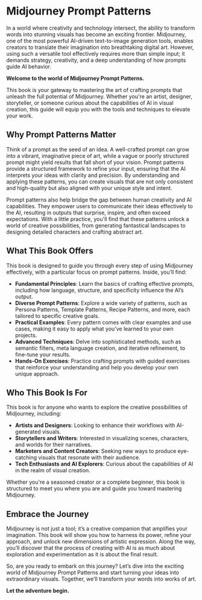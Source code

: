 # Midjourney Prompt Patterns

In a world where creativity and technology intersect, the ability to transform words into stunning visuals has become an exciting frontier. Midjourney, one of the most powerful AI-driven text-to-image generation tools, enables creators to translate their imagination into breathtaking digital art. However, using such a versatile tool effectively requires more than simple input; it demands strategy, creativity, and a deep understanding of how prompts guide AI behavior.

**Welcome to the world of Midjourney Prompt Patterns.** 

This book is your gateway to mastering the art of crafting prompts that unleash the full potential of Midjourney. Whether you're an artist, designer, storyteller, or someone curious about the capabilities of AI in visual creation, this guide will equip you with the tools and techniques to elevate your work.

## Why Prompt Patterns Matter

Think of a prompt as the seed of an idea. A well-crafted prompt can grow into a vibrant, imaginative piece of art, while a vague or poorly structured prompt might yield results that fall short of your vision. Prompt patterns provide a structured framework to refine your input, ensuring that the AI interprets your ideas with clarity and precision. By understanding and applying these patterns, you can create visuals that are not only consistent and high-quality but also aligned with your unique style and intent.

Prompt patterns also help bridge the gap between human creativity and AI capabilities. They empower users to communicate their ideas effectively to the AI, resulting in outputs that surprise, inspire, and often exceed expectations. With a little practice, you'll find that these patterns unlock a world of creative possibilities, from generating fantastical landscapes to designing detailed characters and crafting abstract art.

## What This Book Offers

This book is designed to guide you through every step of using Midjourney effectively, with a particular focus on prompt patterns. Inside, you’ll find:

- **Fundamental Principles**: Learn the basics of crafting effective prompts, including how language, structure, and specificity influence the AI’s output.
- **Diverse Prompt Patterns**: Explore a wide variety of patterns, such as Persona Patterns, Template Patterns, Recipe Patterns, and more, each tailored to specific creative goals.
- **Practical Examples**: Every pattern comes with clear examples and use cases, making it easy to apply what you’ve learned to your own projects.
- **Advanced Techniques**: Delve into sophisticated methods, such as semantic filters, meta language creation, and iterative refinement, to fine-tune your results.
- **Hands-On Exercises**: Practice crafting prompts with guided exercises that reinforce your understanding and help you develop your own unique approach.

## Who This Book Is For

This book is for anyone who wants to explore the creative possibilities of Midjourney, including:

- **Artists and Designers**: Looking to enhance their workflows with AI-generated visuals.
- **Storytellers and Writers**: Interested in visualizing scenes, characters, and worlds for their narratives.
- **Marketers and Content Creators**: Seeking new ways to produce eye-catching visuals that resonate with their audience.
- **Tech Enthusiasts and AI Explorers**: Curious about the capabilities of AI in the realm of visual creation.

Whether you're a seasoned creator or a complete beginner, this book is structured to meet you where you are and guide you toward mastering Midjourney.

## Embrace the Journey

Midjourney is not just a tool; it’s a creative companion that amplifies your imagination. This book will show you how to harness its power, refine your approach, and unlock new dimensions of artistic expression. Along the way, you’ll discover that the process of creating with AI is as much about exploration and experimentation as it is about the final result.

So, are you ready to embark on this journey? Let’s dive into the exciting world of Midjourney Prompt Patterns and start turning your ideas into extraordinary visuals. Together, we’ll transform your words into works of art. 

**Let the adventure begin.**

